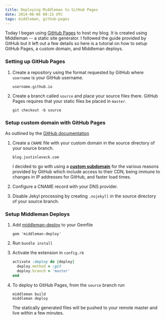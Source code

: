 ```yaml
---
title: Deploying Middleman to GitHub Pages
date: 2014-06-06 08:15 UTC
tags: middleman, github-pages
---
```


Today I began using [GitHub Pages](https://pages.github.com/) to host my blog. It is created using Middleman -- a static site generator. I followed the guide provided by GitHub but it left out a few details so here is a tutorial on how to setup GitHub Pages, a custom domain, and Middleman deploys.

### Setting up GitHub Pages

1. Create a repository using the format requested by GitHub where `username` is your GitHub username.
    ```
    username.github.io
    ```
2. Create a branch called `source` and place your source files there. GitHub Pages requires that your static files be placed in `master`.
    ```
    git checkout -b source
    ```

### Setup custom domain with GitHub Pages

As outlined by the [GitHub documentation](https://help.github.com/articles/setting-up-a-custom-domain-with-github-pages)

1. Create a `CNAME` file with your custom domain in the source directory of your source branch.
    ```
    blog.justinleveck.com
    ```
    I decided to go with using a <b>[custom subdomain](https://help.github.com/articles/setting-up-a-custom-domain-with-github-pages)</b> for the various reasons provided by GitHub which include access to their CDN, being immune to changes in IP addresses for GitHub, and faster load times.

2. Configure a CNAME record with your DNS provider.
3. Disable Jekyl processing by creating `.nojekyll` in the source directory of your source branch.

### Setup Middleman Deploys

1. Add [middleman-deploy](https://github.com/karlfreeman/middleman-deploy) to your Gemfile
    ```
    gem 'middleman-deploy'
    ```
2. Run `bundle install`
3. Activate the extension in `config.rb`
    ```ruby
    activate :deploy do |deploy|
      deploy.method = :git
      deploy.branch = 'master'
    end
    ```
4. To deploy to GitHub Pages, from the `source` branch run
    ```
    middleman build
    middleman deploy
    ```

    The statically generated files will be pushed to your remote master and live within a few minutes.
